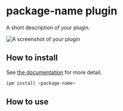 # **package-name** plugin

A short description of your plugin.

![A screenshot of your plugin](https://f.cloud.github.com/assets/69169/2289498/4c3cb0ec-a009-11e3-8dbd-077ee11741e5.gif)

## How to install

See [the documentation](https://docs.inkdrop.app/manual/extend-inkdrop-with-plugins) for more detail.

```sh
ipm install <package-name>
```

## How to use
